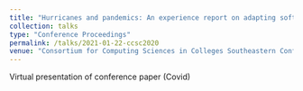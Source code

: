 ```yaml
---
title: "Hurricanes and pandemics: An experience report on adapting software engineering courses to ensure continuity of instruction"
collection: talks
type: "Conference Proceedings"
permalink: /talks/2021-01-22-ccsc2020
venue: "Consortium for Computing Sciences in Colleges Southeastern Conference"
---
```


Virtual presentation of conference paper (Covid)

